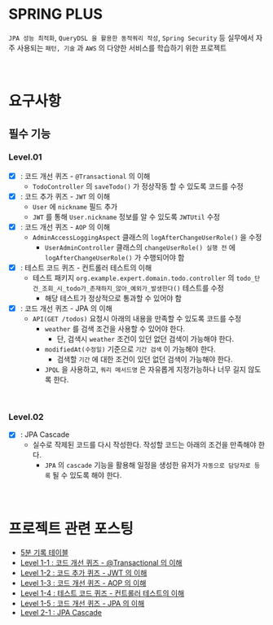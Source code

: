 # SPRING PLUS
`JPA 성능 최적화`, `QueryDSL 을 활용한 동적쿼리 작성`, `Spring Security` 등 실무에서 자주 사용되는 `패턴, 기술` 과 `AWS` 의 다양한 서비스를 학습하기 위한 프로젝트
<br/><br/><br/>

# 요구사항
## 필수 기능
### Level.01
- [x] : 코드 개선 퀴즈 - `@Transactional` 의 이해
  - `TodoController` 의 `saveTodo()` 가 정상작동 할 수 있도록 코드를 수정
- [x] : 코드 추가 퀴즈 - `JWT` 의 이해
  - `User` 에 `nickname` 필드 추가
  - `JWT` 를 통해 `User.nickname` 정보를 알 수 있도록 `JWTUtil` 수정
- [x] : 코드 개선 퀴즈 - `AOP` 의 이해
  - `AdminAccessLoggingAspect` 클래스의 `logAfterChangeUserRole()` 을 수정
    - `UserAdminController` 클래스의 `changeUserRole() 실행 전` 에 `logAfterChangeUserRole()` 가 수행되어야 함
- [x] : 테스트 코드 퀴즈 - 컨트롤러 테스트의 이해
  - 테스트 패키지 `org.example.expert.domain.todo.controller` 의 `todo_단건_조회_시_todo가_존재하지_않아_예외가_발생한다()` 테스트를 수정
    - 해당 테스트가 정상적으로 통과할 수 있어야 함
- [x] : 코드 개선 퀴즈 - JPA 의 이해
  - `API(GET /todos)` 요청시 아래의 내용을 만족할 수 있도록 코드를 수정
    - `weather` 를 검색 조건을 사용할 수 있어야 한다.
      - 단, 검색시 `weather` 조건이 있던 없던 검색이 가능해야 한다.
    - `modifiedAt(수정일)` 기준으로 `기간 검색` 이 가능해야 한다.
      - 검색할 `기간` 에 대한 조건이 있던 없던 검색이 가능해야 한다.
    - `JPQL` 을 사용하고, `쿼리 메서드명` 은 자유롭게 지정가능하나 너무 길지 않도록 한다.
<br/>

### Level.02
- [x] : JPA Cascade
  - 실수로 작제된 코드를 다시 작성한다. 작성할 코드는 아래의 조건을 만족해야 한다.
    - `JPA` 의 `cascade` 기능을 활용해 일정을 생성한 유저가 `자동으로 담당자로 등록` 될 수 있도록 해야 한다.
<br/><br/><br/>

# 프로젝트 관련 포스팅
- [5분 기록 테이블](https://development-diary-for-me.tistory.com/192)
- [Level 1-1 : 코드 개선 퀴즈 - @Transactional 의 이해](https://development-diary-for-me.tistory.com/193)
- [Level 1-2 : 코드 추가 퀴즈 - JWT 의 이해](https://development-diary-for-me.tistory.com/195)
- [Level 1-3 : 코드 개선 퀴즈 - AOP 의 이해](https://development-diary-for-me.tistory.com/196)
- [Level 1-4 : 테스트 코드 퀴즈 - 컨트롤러 테스트의 이해](https://development-diary-for-me.tistory.com/197)
- [Level 1-5 : 코드 개선 퀴즈 - JPA 의 이해](https://development-diary-for-me.tistory.com/198)
- [Level 2-1 : JPA Cascade](https://development-diary-for-me.tistory.com/199)